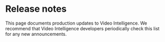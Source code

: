 #  Release notes

This page documents production updates to Video Intelligence. We recommend
that Video Intelligence developers periodically check this list for any new
announcements.

